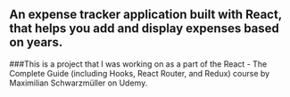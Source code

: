 ## An expense tracker application built with React, that helps you add and display expenses based on years.

###This is a project that I was working on as a part of the React - The Complete Guide (including Hooks, React Router, and Redux) course by Maximilian Schwarzmüller on Udemy.

